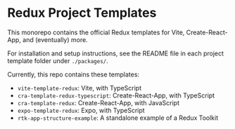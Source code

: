 # Redux Project Templates

This monorepo contains the official Redux templates for Vite, Create-React-App, and (eventually) more.

For installation and setup instructions, see the README file in each project template folder under `./packages/`.

Currently, this repo contains these templates:

- `vite-template-redux`: Vite, with TypeScript
- `cra-template-redux-typescript`: Create-React-App, with TypeScript
- `cra-template-redux`: Create-React-App, with JavaScript
- `expo-template-redux`: Expo, with TypeScript
- `rtk-app-structure-example`: A standalone example of a Redux Toolkit
